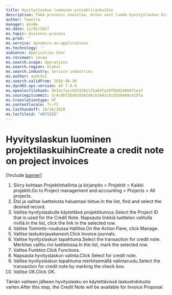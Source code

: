 ```yaml
---
title: Hyvityslaskun luominen projektilaskuihin
description: Tämä prosessi osoittaa, miten voit luoda hyvityslaskun kirjatuista projektilaskuista.
author: Yowelle
manager: AnnBe
ms.date: 11/01/2017
ms.topic: business-process
ms.prod: ''
ms.service: dynamics-ax-applications
ms.technology: ''
audience: Application User
ms.reviewer: josaw
ms.search.scope: Operations
ms.search.region: Global
ms.search.industry: Service industries
ms.author: andchoi
ms.search.validFrom: 2016-06-30
ms.dyn365.ops.version: AX 7.0.0
ms.openlocfilehash: 8b14cfacc9d333911fba69fa10f6b02406071ea7
ms.sourcegitcommit: 5c4c9bf3ba018562d6cb3443c01d550489c415fa
ms.translationtype: HT
ms.contentlocale: fi-FI
ms.lasthandoff: 10/16/2020
ms.locfileid: "4075325"
---
```

# <a name="create-a-credit-note-on-project-invoices"></a><span data-ttu-id="8b960-103">Hyvityslaskun luominen projektilaskuihin</span><span class="sxs-lookup"><span data-stu-id="8b960-103">Create a credit note on project invoices</span></span>

[!include [banner](../../includes/banner.md)]

1. <span data-ttu-id="8b960-104">Siirry kohtaan Projektinhallinta ja kirjanpito > Projektit > Kaikki projektit.</span><span class="sxs-lookup"><span data-stu-id="8b960-104">Go to Project management and accounting > Projects > All projects.</span></span> 
2. <span data-ttu-id="8b960-105">Etsi ja valitse luettelosta haluamasi tietue.</span><span class="sxs-lookup"><span data-stu-id="8b960-105">In the list, find and select the desired record.</span></span> 
3. <span data-ttu-id="8b960-106">Valitse hyvityslaskulle käytettävä projektitunnus.</span><span class="sxs-lookup"><span data-stu-id="8b960-106">Select the Project ID that is used for the Credit Note.</span></span> <span data-ttu-id="8b960-107">Napsauta linkkiä luettelon valitulla rivillä.</span><span class="sxs-lookup"><span data-stu-id="8b960-107">In the list, click the link in the selected row.</span></span> 
4. <span data-ttu-id="8b960-108">Valitse Toiminto-ruudussa Hallitse.</span><span class="sxs-lookup"><span data-stu-id="8b960-108">On the Action Pane, click Manage.</span></span> 
5. <span data-ttu-id="8b960-109">Valitse laskukirjauskansiot.</span><span class="sxs-lookup"><span data-stu-id="8b960-109">Click Invoice journals.</span></span> 
6. <span data-ttu-id="8b960-110">Valitse hyvityslaskun tapahtuma.</span><span class="sxs-lookup"><span data-stu-id="8b960-110">Select the transaction for credit note.</span></span> <span data-ttu-id="8b960-111">Merkitse valittu rivi luettelossa.</span><span class="sxs-lookup"><span data-stu-id="8b960-111">In the list, mark the selected row.</span></span> 
7. <span data-ttu-id="8b960-112">Valitse Funktiot.</span><span class="sxs-lookup"><span data-stu-id="8b960-112">Click Functions.</span></span> 
8. <span data-ttu-id="8b960-113">Napsauta hyvityslaskun valinta.</span><span class="sxs-lookup"><span data-stu-id="8b960-113">Click Select for credit note.</span></span> 
9. <span data-ttu-id="8b960-114">Valitse hyvityslaskun tapahtuma merkitsemällä valintaruutu.</span><span class="sxs-lookup"><span data-stu-id="8b960-114">Select the transaction for credit note by marking the check box.</span></span>
10. <span data-ttu-id="8b960-115">Valitse OK.</span><span class="sxs-lookup"><span data-stu-id="8b960-115">Click OK.</span></span> 

<span data-ttu-id="8b960-116">Tämän vaiheen jälkeen hyvityslasku on käytettävissä laskuehdotusta varten.</span><span class="sxs-lookup"><span data-stu-id="8b960-116">After this step, the Credit Note will be available for Invoice Proposal.</span></span>
